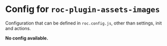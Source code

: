 # Config for `roc-plugin-assets-images`

Configuration that can be defined in `roc.config.js`, other than settings, init and actions.

__No config available.__